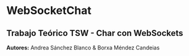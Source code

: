 # WebSocketChat
## Trabajo Teórico TSW - Char con WebSockets  
**Autores:** Andrea Sánchez Blanco & Borxa Méndez Candeias
